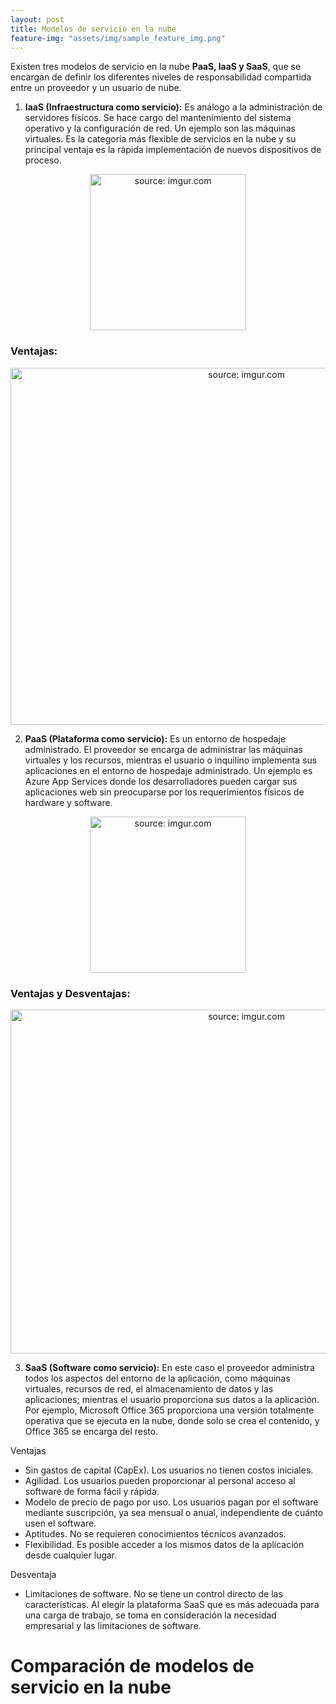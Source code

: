 ```yaml
---
layout: post
title: Modelos de servicio en la nube
feature-img: "assets/img/sample_feature_img.png"
---
```

Existen tres modelos de servicio en la nube **PaaS, IaaS y SaaS**, que se encargan de definir los diferentes niveles de responsabilidad compartida entre un proveedor y un usuario de nube.
1.	**IaaS (Infraestructura como servicio):** Es análogo a la administración de servidores físicos. Se hace cargo del mantenimiento del sistema operativo y la configuración de red. Un ejemplo son las máquinas virtuales. Es la categoría más flexible de servicios en la nube y su principal ventaja es la rápida implementación de nuevos dispositivos de proceso. 
<div align="center"><img src="https://i.imgur.com/V3m54rj.png" title="source: imgur.com" width="250" height="250"/></div>

### Ventajas:
  <div align="center"><img src="https://i.imgur.com/EW10ACI.png" title="source: imgur.com" width="739.2" height="571.2"/></div>


2.	**PaaS (Plataforma como servicio):** Es un entorno de hospedaje administrado. El proveedor se encarga de administrar las máquinas virtuales y los recursos, mientras el usuario o inquilino implementa sus aplicaciones en el entorno de hospedaje administrado. Un ejemplo es Azure App Services donde los desarrolladores pueden cargar sus aplicaciones web sin preocuparse por los requerimientos físicos de hardware y software.

<div align="center"><img src="https://i.imgur.com/mXSE6eT.png" title="source: imgur.com" width="250" height="250"/></div>

### Ventajas y Desventajas:
  <div align="center"><img src="https://i.imgur.com/RTLY56n.png" title="source: imgur.com" width="739.2" height="550"/></div>

3.	**SaaS (Software como servicio):** En este caso el proveedor administra todos los aspectos del entorno de la aplicación, como máquinas virtuales, recursos de red, el almacenamiento de datos y las aplicaciones; mientras el usuario proporciona sus datos a la aplicación. Por ejemplo, Microsoft Office 365 proporciona una versión totalmente operativa que se ejecuta en la nube, donde solo se crea el contenido, y Office 365 se encarga del resto.

Ventajas
-	Sin gastos de capital (CapEx). Los usuarios no tienen costos iniciales.
-	Agilidad. Los usuarios pueden proporcionar al personal acceso al software de forma fácil y rápida.
-	Modelo de precio de pago por uso. Los usuarios pagan por el software mediante suscripción, ya sea mensual o anual, independiente de cuánto usen el software.
-	Aptitudes. No se requieren conocimientos técnicos avanzados.
-	Flexibilidad. Es posible acceder a los mismos datos de la aplicación desde cualquier lugar.

Desventaja
-	Limitaciones de software. No se tiene un control directo de las características. Al elegir la plataforma SaaS que es más adecuada para una carga de trabajo, se toma en consideración la necesidad empresarial y las limitaciones de software.

# Comparación de modelos de servicio en la nube
